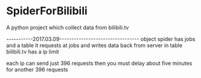 # SpiderForBilibili
A python project which collect data from bilibili.tv

-----------2017.03.09---------------------------------
object spider has jobs and a table
it requests at jobs and writes data back from server in table
bilibili.tv has a ip limit  

each ip can send just 396 requests
then you must delay about five minutes for another 396 requests



 

